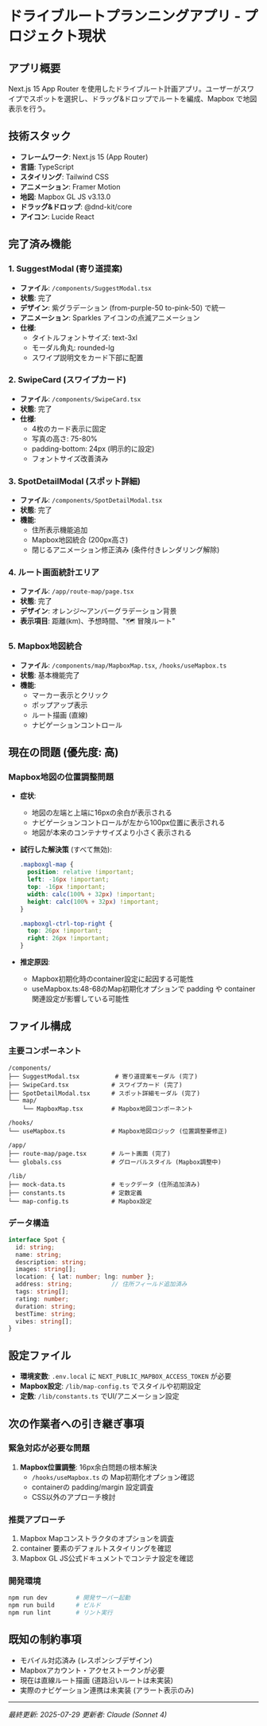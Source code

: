 # ドライブルートプランニングアプリ - プロジェクト現状

## アプリ概要
Next.js 15 App Router を使用したドライブルート計画アプリ。ユーザーがスワイプでスポットを選択し、ドラッグ&ドロップでルートを編成、Mapbox で地図表示を行う。

## 技術スタック
- **フレームワーク**: Next.js 15 (App Router)
- **言語**: TypeScript
- **スタイリング**: Tailwind CSS
- **アニメーション**: Framer Motion
- **地図**: Mapbox GL JS v3.13.0
- **ドラッグ&ドロップ**: @dnd-kit/core
- **アイコン**: Lucide React

## 完了済み機能

### 1. SuggestModal (寄り道提案)
- **ファイル**: `/components/SuggestModal.tsx`
- **状態**: 完了
- **デザイン**: 紫グラデーション (from-purple-50 to-pink-50) で統一
- **アニメーション**: Sparkles アイコンの点滅アニメーション
- **仕様**:
  - タイトルフォントサイズ: text-3xl
  - モーダル角丸: rounded-lg
  - スワイプ説明文をカード下部に配置

### 2. SwipeCard (スワイプカード)
- **ファイル**: `/components/SwipeCard.tsx`
- **状態**: 完了
- **仕様**:
  - 4枚のカード表示に固定
  - 写真の高さ: 75-80%
  - padding-bottom: 24px (明示的に設定)
  - フォントサイズ改善済み

### 3. SpotDetailModal (スポット詳細)
- **ファイル**: `/components/SpotDetailModal.tsx`
- **状態**: 完了
- **機能**:
  - 住所表示機能追加
  - Mapbox地図統合 (200px高さ)
  - 閉じるアニメーション修正済み (条件付きレンダリング解除)

### 4. ルート画面統計エリア
- **ファイル**: `/app/route-map/page.tsx`
- **状態**: 完了
- **デザイン**: オレンジ〜アンバーグラデーション背景
- **表示項目**: 距離(km)、予想時間、"🗺️ 冒険ルート"

### 5. Mapbox地図統合
- **ファイル**: `/components/map/MapboxMap.tsx`, `/hooks/useMapbox.ts`
- **状態**: 基本機能完了
- **機能**:
  - マーカー表示とクリック
  - ポップアップ表示
  - ルート描画 (直線)
  - ナビゲーションコントロール

## 現在の問題 (優先度: 高)

### Mapbox地図の位置調整問題
- **症状**: 
  - 地図の左端と上端に16pxの余白が表示される
  - ナビゲーションコントロールが左から100px位置に表示される
  - 地図が本来のコンテナサイズより小さく表示される

- **試行した解決策** (すべて無効):
  ```css
  .mapboxgl-map {
    position: relative !important;
    left: -16px !important;
    top: -16px !important;
    width: calc(100% + 32px) !important;
    height: calc(100% + 32px) !important;
  }
  
  .mapboxgl-ctrl-top-right {
    top: 26px !important;
    right: 26px !important;
  }
  ```

- **推定原因**: 
  - Mapbox初期化時のcontainer設定に起因する可能性
  - useMapbox.ts:48-68のMap初期化オプションで padding や container 関連設定が影響している可能性

## ファイル構成

### 主要コンポーネント
```
/components/
├── SuggestModal.tsx          # 寄り道提案モーダル (完了)
├── SwipeCard.tsx            # スワイプカード (完了)
├── SpotDetailModal.tsx      # スポット詳細モーダル (完了)
└── map/
    └── MapboxMap.tsx        # Mapbox地図コンポーネント

/hooks/
└── useMapbox.ts             # Mapbox地図ロジック (位置調整要修正)

/app/
├── route-map/page.tsx       # ルート画面 (完了)
└── globals.css              # グローバルスタイル (Mapbox調整中)

/lib/
├── mock-data.ts             # モックデータ (住所追加済み)
├── constants.ts             # 定数定義
└── map-config.ts            # Mapbox設定
```

### データ構造
```typescript
interface Spot {
  id: string;
  name: string;
  description: string;
  images: string[];
  location: { lat: number; lng: number };
  address: string;           // 住所フィールド追加済み
  tags: string[];
  rating: number;
  duration: string;
  bestTime: string;
  vibes: string[];
}
```

## 設定ファイル
- **環境変数**: `.env.local` に `NEXT_PUBLIC_MAPBOX_ACCESS_TOKEN` が必要
- **Mapbox設定**: `/lib/map-config.ts` でスタイルや初期設定
- **定数**: `/lib/constants.ts` でUI/アニメーション設定

## 次の作業者への引き継ぎ事項

### 緊急対応が必要な問題
1. **Mapbox位置調整**: 16px余白問題の根本解決
   - `/hooks/useMapbox.ts` の Map初期化オプション確認
   - containerの padding/margin 設定調査
   - CSS以外のアプローチ検討

### 推奨アプローチ
1. Mapbox Mapコンストラクタのオプションを調査
2. container 要素のデフォルトスタイリングを確認
3. Mapbox GL JS公式ドキュメントでコンテナ設定を確認

### 開発環境
```bash
npm run dev        # 開発サーバー起動
npm run build      # ビルド
npm run lint       # リント実行
```

## 既知の制約事項
- モバイル対応済み (レスポンシブデザイン)
- Mapboxアカウント・アクセストークンが必要
- 現在は直線ルート描画 (道路沿いルートは未実装)
- 実際のナビゲーション連携は未実装 (アラート表示のみ)

---
*最終更新: 2025-07-29*
*更新者: Claude (Sonnet 4)*